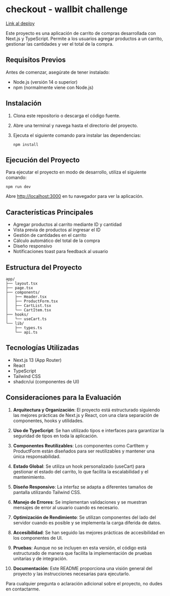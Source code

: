 # checkout - wallbit challenge

[Link al deploy](https://wallbit-challenge-dusky.vercel.app/)


Este proyecto es una aplicación de carrito de compras desarrollada con Next.js y TypeScript. Permite a los usuarios agregar productos a un carrito, gestionar las cantidades y ver el total de la compra.

## Requisitos Previos

Antes de comenzar, asegúrate de tener instalado:

- Node.js (versión 14 o superior)
- npm (normalmente viene con Node.js)

## Instalación

1. Clona este repositorio o descarga el código fuente.
2. Abre una terminal y navega hasta el directorio del proyecto.
3. Ejecuta el siguiente comando para instalar las dependencias:

   ```
   npm install
   ```

## Ejecución del Proyecto

Para ejecutar el proyecto en modo de desarrollo, utiliza el siguiente comando:

```
npm run dev
```

Abre [http://localhost:3000](http://localhost:3000) en tu navegador para ver la aplicación.

## Características Principales

- Agregar productos al carrito mediante ID y cantidad
- Vista previa de productos al ingresar el ID
- Gestión de cantidades en el carrito
- Cálculo automático del total de la compra
- Diseño responsivo
- Notificaciones toast para feedback al usuario

## Estructura del Proyecto

```
app/
├── layout.tsx
├── page.tsx
├── components/
│   ├── Header.tsx
│   ├── ProductForm.tsx
│   ├── CartList.tsx
│   └── CartItem.tsx
├── hooks/
│   └── useCart.ts
└── lib/
    ├── types.ts
    └── api.ts
```

## Tecnologías Utilizadas

- Next.js 13 (App Router)
- React
- TypeScript
- Tailwind CSS
- shadcn/ui (componentes de UI)

## Consideraciones para la Evaluación

1. **Arquitectura y Organización**: El proyecto está estructurado siguiendo las mejores prácticas de Next.js y React, con una clara separación de componentes, hooks y utilidades.

2. **Uso de TypeScript**: Se han utilizado tipos e interfaces para garantizar la seguridad de tipos en toda la aplicación.

3. **Componentes Reutilizables**: Los componentes como CartItem y ProductForm están diseñados para ser reutilizables y mantener una única responsabilidad.

4. **Estado Global**: Se utiliza un hook personalizado (useCart) para gestionar el estado del carrito, lo que facilita la escalabilidad y el mantenimiento.

5. **Diseño Responsivo**: La interfaz se adapta a diferentes tamaños de pantalla utilizando Tailwind CSS.

6. **Manejo de Errores**: Se implementan validaciones y se muestran mensajes de error al usuario cuando es necesario.

7. **Optimización de Rendimiento**: Se utilizan componentes del lado del servidor cuando es posible y se implementa la carga diferida de datos.

8. **Accesibilidad**: Se han seguido las mejores prácticas de accesibilidad en los componentes de UI.

9. **Pruebas**: Aunque no se incluyen en esta versión, el código está estructurado de manera que facilita la implementación de pruebas unitarias y de integración.

10. **Documentación**: Este README proporciona una visión general del proyecto y las instrucciones necesarias para ejecutarlo.

Para cualquier pregunta o aclaración adicional sobre el proyecto, no dudes en contactarme.
```
